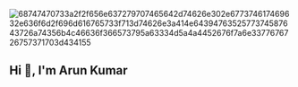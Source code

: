 
![68747470733a2f2f656e637279707465642d74626e302e677374617469632e636f6d2f696d616765733f713d74626e3a414e6439476352577374587643726a74356b4c46636f366573795a63334d5a4a4452676f7a6e3377676726757371703d434155](https://github.com/user-attachments/assets/26e16d3c-9e42-472e-b722-82f96e80e14f)

## Hi 👋, I'm Arun Kumar

<!--
**arunkumar-gith/arunkumar-gith** is a ✨ _special_ ✨ repository because its `README.md` (this file) appears on your GitHub profile.

Here are some ideas to get you started:

- 🔭 I’m currently working on ...
- 🌱 I’m currently learning ...
- 👯 I’m looking to collaborate on ...
- 🤔 I’m looking for help with ...
- 💬 Ask me about ...
- 📫 How to reach me: ...
- 😄 Pronouns: ...
- ⚡ Fun fact: ...
-->
